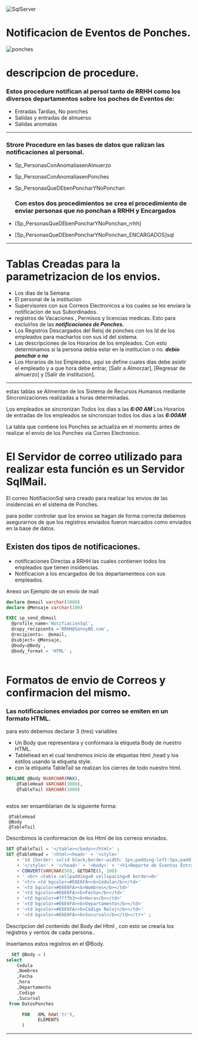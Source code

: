 

![SqlServer](https://cdn.freebiesupply.com/logos/thumbs/2x/microsoft-sql-server-logo.png)

# Notificacion de Eventos de Ponches.

![ponches](https://ponchar.com/wp-content/uploads/2012/09/ponchador-para-el-control-de-asistencia.jpg)

# descripcion de procedure.
### Estos procedure notifican al persol tanto de RRHH como los diversos departamentos sobre los poches de Eventos de:
- Entradas Tardias, No ponches 
-  Salidas y entradas de almuerso 
-  Salidas anomalas
-----
### Strore Procedure en las bases de datos que ralizan las notificaciones al personal.





- Sp_PersonasConAnomaliasenAlmuerzo
- Sp_PersonasConAnomaliasenPonches
- Sp_PersonasQueDEbenPoncharYNoPonchan


  ### Con estos dos procedimientos se crea el procedimiento de enviar personas que no ponchan a RRHH y Encargados 
 - [Sp_PersonasQueDEbenPoncharYNoPonchan_rrhh]
 - [Sp_PersonasQueDEbenPoncharYNoPonchan_ENCARGADOS]sql

--------

# Tablas Creadas para la parametrizacion de los envios.

- Los dias de la Semana
- El personal de la institucion
- Supervisores con sus Correos Electronicos a los cuales se les enviara la notificacion de sus Subordinados.
- registros de Vacaciones , Permisos y licencias medicas. Esto para excluirlos de las ***notificaciones de Ponches.***
-  Los Registros Descargados del Reloj de ponches con los Id de los empleados para macharlos con sus id del sistema. 
 - Las descripciones de los Horarios de los empleados. Con esto determinamos si la persona debia estar en la institucion o no. ***debio ponchar o no***
- Los Horarios de los Empleados, aqui se define cuales dias debe asistir el empleado y a que hora debe entrar, [Salir a Almorzar], [Regresar de almuerzo] y [Salir de institucion].

-----------
estas tablas se Alimentan de los Sistema de Recursos Humanos mediante Sincronizaciones realizadas a horas determinadas.

Los empleados se sincronizan Todos los dias a las ***6:00 AM*** 
Los Horarios de entradas de los empleados se sincronizan todos los dias a las ***6:00AM***


La tabla que contiene los Ponches se actualiza en el momento antes de realizar el envio de los Ponches via Correo Electronico.

# El Servidor de correo utilizado para realizar esta función es un Servidor SqlMail.

El correo NotifiacionSql sera creado para realizar los envios de las insidencias en el sistema de Ponches.

para poder controlar que los envios se hagan de forma correcta debemos asegurarnos de que los registros enviados fueron marcados como enviados en la base de datos.

## Existen dos tipos de notificaciones.
    
- notificaciones Directas a RRHH las cuales contienen todos los empleados que tienen insidencias.
-  Notificacion a los encargados de los departamenteos con sus empleados.

Anexo un Ejemplo de un envio de mail 

~~~Sql
declare @email varchar(1000) 
declare @Mensaje varchar(100)

EXEC sp_send_dbmail   
  @profile_name='NotifiacionSql',  
  @copy_recipients ='RRHH@SonnyBD.com',  
  @recipients=  @email,    
  @subject= @Mensaje,  
  @body=@Body ,  
  @body_format = 'HTML' ;  
  
~~~

# Formatos de envio de Correos y confirmacion del mismo.
  ###  Las notificaciones enviados por correo se emiten en un formato HTML.
  
  para esto debemos declarar 3 (tres)  variables

- Un Body que representara y conformara la etiqueta Body de nuestro HTML.
- Tablehead en el cual tendremos inicio de etiquetas html ,head y los estilos usando la etiqueta style.
- con la etiqueta TableTail se realizan los cierres de todo nuestro html.

~~~sql
DECLARE @Body NVARCHAR(MAX),  
    @TableHead VARCHAR(1000),  
    @TableTail VARCHAR(1000)  
 
~~~

estos ser ensamblarian de la siguiente forma:

     @TableHead
     @Body
     @TableTail




Describimos la conformacion de los Html de los correos enviados.
~~~sql
SET @TableTail = '</table></body></html>' ;  
SET @TableHead = '<html><head>' + '<style>'  
    + 'td {border: solid black;border-width: 1px;padding-left:5px;padding-right:5px;padding-top:1px;padding-bottom:1px;font: 11px arial} '  
    + '</style>' + '</head>' + '<body>' + '<h1>Reporte de Eventos Entrada Tardias : ' + @fecha +'  </h1> '  
    + CONVERT(VARCHAR(50), GETDATE(), 100)   
    + ' <br> <table cellpadding=0 cellspacing=0 border=0>'   
    + '<tr> <td bgcolor=#E6E6FA><b>Cédula</b></td>'  
    + '<td bgcolor=#E6E6FA><b>Nombres</b></td>'  
    + '<td bgcolor=#E6E6FA><b>Fecha</b></td>'  
    + '<td bgcolor=#ffffb3><b>Hora</b></td>'  
    + '<td bgcolor=#E6E6FA><b>Departamento</b></td>'  
    + '<td bgcolor=#E6E6FA><b>Código Reloj</b></td>'  
    + '<td bgcolor=#E6E6FA><b>Sucursal</b></td></tr>' ;  
~~~

Descripcion del contenido del Body del Html , con esto se crearia los registros y ventos de cada persona..

Insertamos estos registros en el @Body.
~~~sql
  SET @Body = (  
select   
    Cedula
    ,Nombres
    ,Fecha
    ,hora
    ,Departamento
    ,Codigo
    ,Sucursal
 from DatosPonches

      FOR   XML RAW('tr'),  
            ELEMENTS  
      )  
~~~
---


